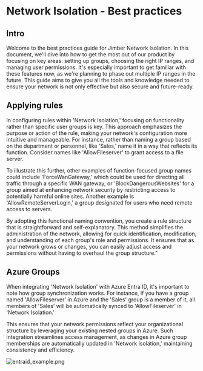 # Network Isolation - Best practices
## Intro
Welcome to the best practices guide for Jimber Network Isolation. In this document, we'll dive into how to get the most out of our product by focusing on key areas: setting up groups, choosing the right IP ranges, and managing user permissions. It's especially important to get familiar with these features now, as we're planning to phase out multiple IP ranges in the future. This guide aims to give you all the tools and knowledge needed to ensure your network is not only effective but also secure and future-ready.

## Applying rules
In configuring rules within 'Network Isolation,' focusing on functionality rather than specific user groups is key. This approach emphasizes the purpose or action of the rule, making your network's configuration more intuitive and manageable. For instance, rather than naming a group based on the department or personnel, like 'Sales,' name it in a way that reflects its function. Consider names like 'AllowFileserver' to grant access to a file server.

To illustrate this further, other examples of function-focused group names could include 'ForceWanGateway,' which could be used for directing all traffic through a specific WAN gateway, or 'BlockDangerousWebsites' for a group aimed at enhancing network security by restricting access to potentially harmful online sites. Another example is 'AllowRemoteServerLogin,' a group designated for users who need remote access to servers.

By adopting this functional naming convention, you create a rule structure that is straightforward and self-explanatory. This method simplifies the administration of the network, allowing for quick identification, modification, and understanding of each group's role and permissions. It ensures that as your network grows or changes, you can easily adjust access and permissions without having to overhaul the group structure."

## Azure Groups
When integrating 'Network Isolation' with Azure Entra ID, it's important to note how group synchronization works. For instance, if you have a group named 'AllowFileserver' in Azure and the 'Sales' group is a member of it, all members of 'Sales' will be automatically synced to 'AllowFileserver' in 'Network Isolation.' 

This ensures that your network permissions reflect your organizational structure by leveraging your existing nested groups in Azure. Such integration streamlines access management, as changes in Azure group memberships are automatically updated in 'Network Isolation,' maintaining consistency and efficiency.


![entraid_example.png](/entraid_example.png)
